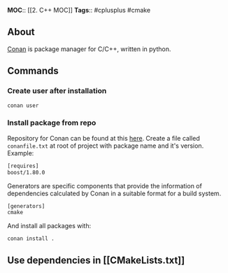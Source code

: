 **MOC**:: [[2. C++ MOC]]
**Tags**:: #cplusplus #cmake  

## About
[Conan](https://conan.io) is package manager for C/C++, written in python.

## Commands
### Create user after installation
```shell
conan user
```
### Install package from repo
Repository for Conan can be found at this [here](https://conan.io/center/).
Create a file called `conanfile.txt` at root of project with package name and it's version.
Example:
```txt
[requires]
boost/1.80.0
```
Generators are specific components that provide the information of dependencies calculated by Conan in a suitable format for a build system.
```txt
[generators]
cmake
```
And install all packages with:
```shell
conan install .
```

## Use dependencies in [[CMakeLists.txt]]
